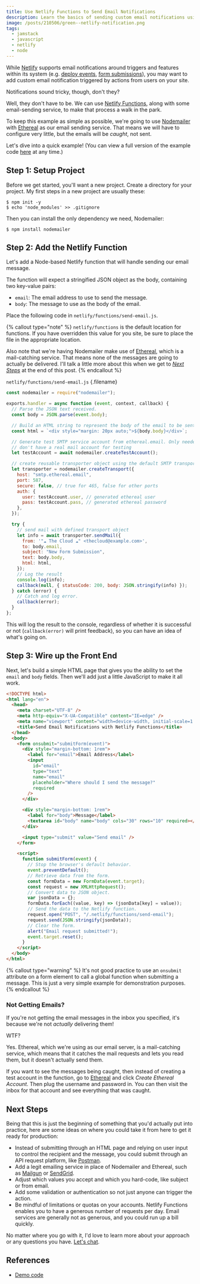 ```yaml
---
title: Use Netlify Functions to Send Email Notifications
description: Learn the basics of sending custom email notifications using Netlify functions and your email service of choice.
image: /posts/210506/green--netlify-notification.png
tags:
  - jamstack
  - javascript
  - netlify
  - node
---
```


While [Netlify](/posts/wtf-is-netlify) supports email notifications around triggers and features within its system (e.g. [deploy events](https://docs.netlify.com/site-deploys/notifications/), [form submissions](https://docs.netlify.com/forms/notifications/)), you may want to add custom email notification triggered by actions from users on your site.

Notifications sound tricky, though, don't they?

Well, they don't have to be. We can use [Netlify Functions](https://www.netlify.com/products/functions/), along with some email-sending service, to make that process a walk in the park.

To keep this example as simple as possible, we're going to use [Nodemailer](https://nodemailer.com/about/) with [Ethereal](https://ethereal.email/) as our email sending service. That means we will have to configure very little, but the emails will be _caught_, not sent.

Let's dive into a quick example! (You can view a full version of the example code [here](https://github.com/seancdavis/seancdavis-com/tree/50322c36844e2db007a9daa29d6f22895febc90c/examples/netlify-functions-send-email) at any time.)

## Step 1: Setup Project

Before we get started, you'll want a new project. Create a directory for your project. My first steps in a new project are usually these:

    $ npm init -y
    $ echo 'node_modules' >> .gitignore

Then you can install the only dependency we need, Nodemailer:

    $ npm install nodemailer

## Step 2: Add the Netlify Function

Let's add a Node-based Netlify function that will handle sending our email message.

The function will expect a stringified JSON object as the body, containing two key-value pairs:

- `email`: The email address to use to send the message.
- `body`: The message to use as the body of the email.

Place the following code in `netlify/functions/send-email.js`.

{% callout type="note" %}
`netlify/functions` is the default location for functions. If you have overridden this value for you site, be sure to place the file in the appropriate location.

Also note that we're having Nodemailer make use of [Ethereal](https://ethereal.email/), which is a mail-catching service. That means none of the messages are going to actually be delivered. I'll talk a little more about this when we get to [_Next Steps_](#next-steps) at the end of this post.
{% endcallout %}

`netlify/functions/send-email.js` {.filename}

```js
const nodemailer = require("nodemailer");

exports.handler = async function (event, context, callback) {
  // Parse the JSON text received.
  const body = JSON.parse(event.body);

  // Build an HTML string to represent the body of the email to be sent.
  const html = `<div style="margin: 20px auto;">${body.body}</div>`;

  // Generate test SMTP service account from ethereal.email. Only needed if you
  // don't have a real mail account for testing
  let testAccount = await nodemailer.createTestAccount();

  // create reusable transporter object using the default SMTP transport
  let transporter = nodemailer.createTransport({
    host: "smtp.ethereal.email",
    port: 587,
    secure: false, // true for 465, false for other ports
    auth: {
      user: testAccount.user, // generated ethereal user
      pass: testAccount.pass, // generated ethereal password
    },
  });

  try {
    // send mail with defined transport object
    let info = await transporter.sendMail({
      from: '"☁️ The Cloud ☁️" <thecloud@example.com>',
      to: body.email,
      subject: "New Form Submission",
      text: body.body,
      html: html,
    });
    // Log the result
    console.log(info);
    callback(null, { statusCode: 200, body: JSON.stringify(info) });
  } catch (error) {
    // Catch and log error.
    callback(error);
  }
};
```

This will log the result to the console, regardless of whether it is successful or not (`callback(error)` will print feedback), so you can have an idea of what's going on.

## Step 3: Wire up the Front End

Next, let's build a simple HTML page that gives you the ability to set the `email` and `body` fields. Then we'll add just a little JavaScript to make it all work.

```html
<!DOCTYPE html>
<html lang="en">
  <head>
    <meta charset="UTF-8" />
    <meta http-equiv="X-UA-Compatible" content="IE=edge" />
    <meta name="viewport" content="width=device-width, initial-scale=1.0" />
    <title>Send Email Notifications with Netlify Functions</title>
  </head>
  <body>
    <form onsubmit="submitForm(event)">
      <div style="margin-bottom: 1rem">
        <label for="email">Email Address</label>
        <input
          id="email"
          type="text"
          name="email"
          placeholder="Where should I send the message?"
          required
        />
      </div>

      <div style="margin-bottom: 1rem">
        <label for="body">Message</label>
        <textarea id="body" name="body" cols="30" rows="10" required></textarea>
      </div>

      <input type="submit" value="Send email" />
    </form>

    <script>
      function submitForm(event) {
        // Stop the browser's default behavior.
        event.preventDefault();
        // Retrieve data from the form.
        const formData = new FormData(event.target);
        const request = new XMLHttpRequest();
        // Convert data to JSON object.
        var jsonData = {};
        formData.forEach((value, key) => (jsonData[key] = value));
        // Send the data to the Netlify function.
        request.open("POST", "/.netlify/functions/send-email");
        request.send(JSON.stringify(jsonData));
        // Clear the form.
        alert("Email request submitted!");
        event.target.reset();
      }
    </script>
  </body>
</html>
```

{% callout type="warning" %}
It's not good practice to use an `onsubmit` attribute on a form element to call a global function when submitting a message. This is just a very simple example for demonstration purposes.
{% endcallout %}

### Not Getting Emails?

If you're not getting the email messages in the inbox you specified, it's because we're not _actually_ delivering them!

WTF?

Yes. Ethereal, which we're using as our email server, is a mail-catching service, which means that it catches the mail requests and lets you read them, but it doesn't actually send them.

If you want to see the messages being caught, then instead of creating a test account in the function, go to [Ethereal](https://ethereal.email/) and click _Create Ethereal Account_. Then plug the username and password in. You can then visit the inbox for that account and see everything that was caught.

## Next Steps

Being that this is just the beginning of something that you'd actually put into practice, here are some ideas on where you could take it from here to get it ready for production:

- Instead of submitting through an HTML page and relying on user input to control the recipient and the message, you could submit through an API request platform, like [Postman](https://www.postman.com/).
- Add a legit emailing service in place of Nodemailer and Ethereal, such as [Mailgun](https://www.mailgun.com/) or [SendGrid](https://sendgrid.com/).
- Adjust which values you accept and which you hard-code, like subject or from email.
- Add some validation or authentication so not just anyone can trigger the action.
- Be mindful of limitations or quotas on your accounts. Netlify Functions enables you to have a generous number of requests per day. Email services are generally not as generous, and you could run up a bill quickly.

No matter where you go with it, I'd love to learn more about your approach or any questions you have. [Let's chat](https://twitter.com/seancdavis29).

## References

- [Demo code](https://github.com/seancdavis/seancdavis-com/tree/50322c36844e2db007a9daa29d6f22895febc90c/examples/netlify-functions-send-email)
